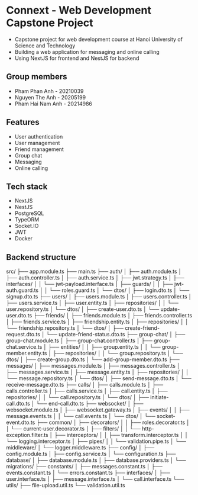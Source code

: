 # Connext - Web Development Capstone Project
- Capstone project for web development course at Hanoi University of Science and Technology
- Building a web application for messaging and online calling
- Using NextJS for frontend and NestJS for backend
## Group members
- Pham Phan Anh - 20210039
- Nguyen The Anh - 20205199
- Pham Hai Nam Anh - 20214986
## Features
- User authentication
- User management
- Friend management
- Group chat
- Messaging
- Online calling
## Tech stack
- NextJS
- NestJS
- PostgreSQL
- TypeORM
- Socket.IO
- JWT
- Docker
## Backend structure
src/
├── app.module.ts
├── main.ts
├── auth/
│   ├── auth.module.ts
│   ├── auth.controller.ts
│   ├── auth.service.ts 
│   ├── jwt.strategy.ts
│   ├── interfaces/
│   │   └── jwt-payload.interface.ts
│   ├── guards/
│   │   ├── jwt-auth.guard.ts
│   │   └── roles.guard.ts
│   └── dtos/
│       ├── login.dto.ts
│       └── signup.dto.ts
├── users/
│   ├── users.module.ts
│   ├── users.controller.ts
│   ├── users.service.ts
│   ├── user.entity.ts
│   ├── repositories/
│   │   └── user.repository.ts
│   └── dtos/
│       ├── create-user.dto.ts
│       └── update-user.dto.ts
├── friends/
│   ├── friends.module.ts
│   ├── friends.controller.ts
│   ├── friends.service.ts
│   ├── friendship.entity.ts
│   ├── repositories/
│   │   └── friendship.repository.ts
│   └── dtos/
│       ├── create-friend-request.dto.ts
│       └── update-friend-status.dto.ts
├── group-chat/
│   ├── group-chat.module.ts
│   ├── group-chat.controller.ts
│   ├── group-chat.service.ts
│   ├── entities/
│   │   ├── group.entity.ts
│   │   └── group-member.entity.ts
│   ├── repositories/
│   │   └── group.repository.ts
│   └── dtos/
│       ├── create-group.dto.ts
│       └── add-group-member.dto.ts
├── messages/
│   ├── messages.module.ts
│   ├── messages.controller.ts
│   ├── messages.service.ts
│   ├── message.entity.ts
│   ├── repositories/
│   │   └── message.repository.ts
│   └── dtos/
│       ├── send-message.dto.ts
│       └── receive-message.dto.ts
├── calls/
│   ├── calls.module.ts
│   ├── calls.controller.ts
│   ├── calls.service.ts
│   ├── call.entity.ts
│   ├── repositories/
│   │   └── call.repository.ts
│   └── dtos/
│       ├── initiate-call.dto.ts
│       └── end-call.dto.ts
├── websocket/
│   ├── websocket.module.ts
│   ├── websocket.gateway.ts
│   ├── events/
│   │   ├── message.events.ts
│   │   └── call.events.ts
│   └── dtos/
│       └── socket-event.dto.ts
├── common/
│   ├── decorators/
│   │   ├── roles.decorator.ts
│   │   └── current-user.decorator.ts
│   ├── filters/
│   │   └── http-exception.filter.ts
│   ├── interceptors/
│   │   ├── transform.interceptor.ts
│   │   └── logging.interceptor.ts
│   ├── pipes/
│   │   └── validation.pipe.ts
│   └── middleware/
│       └── logger.middleware.ts
├── config/
│   ├── config.module.ts
│   ├── config.service.ts
│   └── configuration.ts
├── database/
│   ├── database.module.ts
│   ├── database.providers.ts
│   └── migrations/
├── constants/
│   ├── messages.constant.ts
│   ├── events.constant.ts
│   └── errors.constant.ts
├── interfaces/
│   ├── user.interface.ts
│   ├── message.interface.ts
│   └── call.interface.ts
└── utils/
    ├── file-upload.util.ts
    └── validation.util.ts
